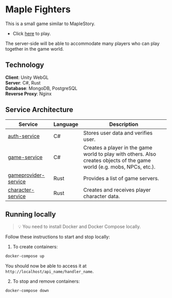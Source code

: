 # Maple Fighters
This is a small game similar to MapleStory. 

- Click [here](https://benzuk.github.io/) to play.

The server-side will be able to accommodate many players who can play together in the game world.

## Technology

**Client**: Unity WebGL   
**Server**: C#, Rust   
**Database**: MongoDB, PostgreSQL   
**Reverse Proxy**: Nginx   

## Service Architecture

| Service                                              | Language      | Description                                                    														|
| ---------------------------------------------------- | ------------- | -------------------------------------------------------------------------------------------------------------------------------------------------------------------------------|
| [auth-service](./src/auth-service)                   | C#            | Stores user data and verifies user. 			   															|
| [game-service](./src/game-service)                   | C#            | Creates a player in the game world to play with others. Also creates objects of the game world (e.g. mobs, NPCs, etc.). 	|
| [gameprovider-service](./src/gameprovider-service)   | Rust          | Provides a list of game servers. 																|
| [character-service](./src/character-service)         | Rust          | Creates and receives player character data. 																|

## Running locally
> 💡 You need to install Docker and Docker Compose locally.

Follow these instructions to start and stop locally:

1. To create containers:
```bash
docker-compose up
```

You should now be able to access it at `http://localhost/api_name/handler_name`.

2. To stop and remove containers:
```bash
docker-compose down
```
